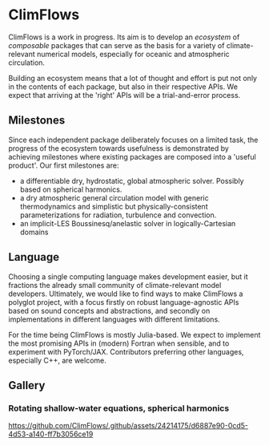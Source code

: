 # ClimFlows

ClimFlows is a work in progress. Its aim is to develop an *ecosystem* of *composable* packages that can serve as the basis for a variety of climate-relevant numerical models, especially for oceanic and atmospheric circulation.

Building an ecosystem means that a lot of thought and effort is put not only in the contents of each package, but also in their respective APIs. We expect that arriving at the 'right' APIs will be a trial-and-error process.

## Milestones
Since each independent package deliberately focuses on a limited task, the progress of the ecosystem towards usefulness is demonstrated by achieving milestones where existing packages are composed into a 'useful product'. Our first milestones are:

* a differentiable dry, hydrostatic, global atmospheric solver. Possibly based on spherical harmonics.
* a dry atmospheric general circulation model with generic thermodynamics and simplistic but physically-consistent parameterizations for radiation, turbulence and convection.
* an implicit-LES Boussinesq/anelastic solver in logically-Cartesian domains

## Language

Choosing a single computing language makes development easier, but it fractions the already small community of climate-relevant model developers. Ultimately, we would like to find ways to make ClimFlows a polyglot project, with a focus firstly on robust language-agnostic APIs based on sound concepts and abstractions, and secondly on implementations in different languages with different limitations.

For the time being ClimFlows is mostly Julia-based. We expect to implement the most promising APIs in (modern) Fortran when sensible, and to experiment with PyTorch/JAX. Contributors preferring other languages, especially C++, are welcome.

## Gallery

### Rotating shallow-water equations, spherical harmonics

https://github.com/ClimFlows/.github/assets/24214175/d6887e90-0cd5-4d53-a140-ff7b3056ce19

